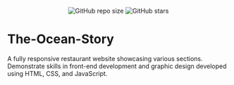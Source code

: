 <div align="center">
  
  ![GitHub repo size](https://img.shields.io/github/repo-size/Richa-9/The-Ocean-Story)
  ![GitHub stars](https://img.shields.io/github/stars/Richa-9/The-Ocean-Story?style=social)

</div>




# The-Ocean-Story
A fully responsive restaurant website showcasing various sections. Demonstrate skills in front-end development and graphic design developed using HTML, CSS, and JavaScript.
